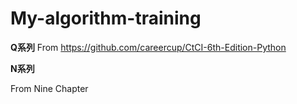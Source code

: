 # My-algorithm-training
**Q系列** 
From https://github.com/careercup/CtCI-6th-Edition-Python

**N系列**

From Nine Chapter